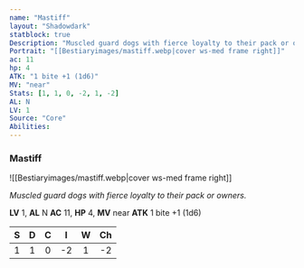 ```yaml
---
name: "Mastiff"
layout: "Shadowdark"
statblock: true
Description: "Muscled guard dogs with fierce loyalty to their pack or owners."
Portrait: "[[Bestiaryimages/mastiff.webp|cover ws-med frame right]]"
ac: 11
hp: 4
ATK: "1 bite +1 (1d6)"
MV: "near"
Stats: [1, 1, 0, -2, 1, -2]
AL: N
LV: 1
Source: "Core"
Abilities:
---
```


### Mastiff

![[Bestiaryimages/mastiff.webp|cover ws-med frame right]]

_Muscled guard dogs with fierce loyalty to their pack or owners._

**LV** 1, **AL** N
**AC** 11, **HP** 4, **MV** near
**ATK** 1 bite +1 (1d6)

|  S  |  D  |  C  |  I  |  W  |  Ch  |
|:---:|:---:|:---:|:---:|:---:|:----:|
| 1 | 1 | 0 | -2 | 1 | -2 |

